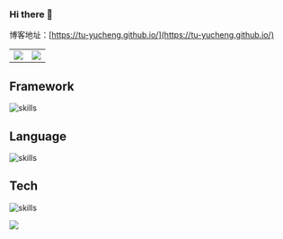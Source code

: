 ### Hi there 👋

博客地址：[https://tu-yucheng.github.io/](https://tu-yucheng.github.io/)

<table>
  <tr>
    <td>
      <center>
        <img src="https://github-readme-stats.vercel.app/api?username=tu-yucheng&show_icons=true&theme=solarized-light&count_private=true&hide_border=true">
      </center>
    </td>
    <td>
      <center>
        <img src="https://github-readme-stats.vercel.app/api/top-langs/?username=tu-yucheng&hide=css,html&hide_border=true">   
      </center>
    </td>
  </tr>
</table>

## Framework

![skills](https://skillicons.dev/icons?i=spring,selenium,kafka)

## Language

![skills](https://skillicons.dev/icons?i=java,kotlin,js)

## Tech
![skills](https://skillicons.dev/icons?i=idea,maven,docker)

<a href="https://github.com/tu-yucheng/taketoday-tutorial4j" style="margin-bottom:5px">
  <img src="https://github-readme-stats.vercel.app/api/pin/?username=tu-yucheng&repo=taketoday-tutorial4j" />
</a>

